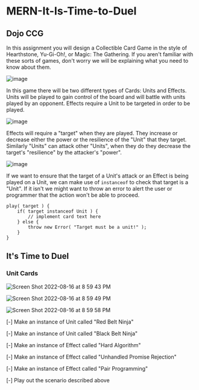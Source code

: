 # MERN-It-Is-Time-to-Duel

## Dojo CCG

In this assignment you will design a Collectible Card Game in the style of Hearthstone, Yu-Gi-Oh!, or Magic: The Gathering. If you aren't familiar with these sorts of games, don't worry we will be explaining what you need to know about them.

![image](https://user-images.githubusercontent.com/93773622/184944542-88af36e7-5de1-4c8c-b992-9472a6542994.png)

In this game there will be two different types of Cards: Units and Effects. Units will be played to gain control of the board and will battle with units played by an opponent. Effects require a Unit to be targeted in order to be played. 

![image](https://user-images.githubusercontent.com/93773622/184944708-ac64b64f-69d7-4172-8cba-960f8f3c4679.png)

Effects will require a "target" when they are played. They increase or decrease either the power or the resilience of the "Unit" that they target. Similarly "Units" can attack other "Units", when they do they decrease the target's "resilience" by the attacker's "power". 

![image](https://user-images.githubusercontent.com/93773622/184944802-42fd43c0-ea8f-41ce-8fc5-5b7d53678c2b.png)

If we want to ensure that the target of a Unit's attack or an Effect is being played on a Unit, we can make use of `instanceof` to check that target is a "Unit". If it isn't we might want to throw an error to alert the user or programmer that the action won't be able to proceed.

```
play( target ) {
    if( target instanceof Unit ) {
        // implement card text here
    } else {
        throw new Error( "Target must be a unit!" );
    }
}
```

## It's Time to Duel

### Unit Cards

![Screen Shot 2022-08-16 at 8 59 43 PM](https://user-images.githubusercontent.com/93773622/184947615-69589e5c-ce7e-493a-b8d3-7aa0b5885606.png)

![Screen Shot 2022-08-16 at 8 59 49 PM](https://user-images.githubusercontent.com/93773622/184947653-38a97f53-e38c-4214-ba25-2aac6ff1bac4.png)

![Screen Shot 2022-08-16 at 8 59 58 PM](https://user-images.githubusercontent.com/93773622/184947687-7131fc06-8808-49fa-bf22-1d93fa974906.png)

[-] Make an instance of Unit called "Red Belt Ninja"

[-] Make an instance of Unit called "Black Belt Ninja"

[-] Make an instance of Effect called "Hard Algorithm"

[-] Make an instance of Effect called "Unhandled Promise Rejection"

[-] Make an instance of Effect called "Pair Programming"

[-] Play out the scenario described above


